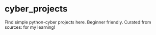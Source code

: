 # cyber_projects
FInd simple python-cyber projects here. Beginner friendly. Curated from sources: for my learning!
